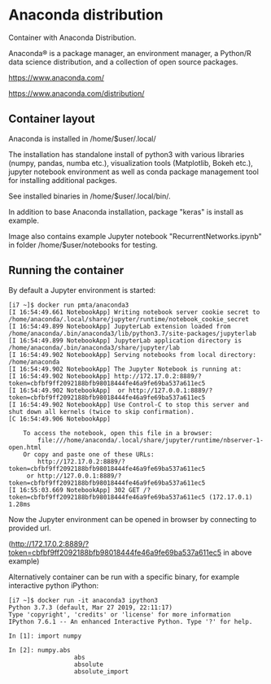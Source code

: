 # Anaconda distribution

Container with Anaconda Distribution. 

Anaconda® is a package manager, an environment manager, a Python/R data 
science distribution, and a collection of open source packages.

https://www.anaconda.com/

https://www.anaconda.com/distribution/

## Container layout
Anaconda is installed in /home/$user/.local/ 

The installation has standalone install of python3 with various libraries 
(numpy, pandas, numba etc.), visualization tools (Matplotlib, Bokeh etc.), 
jupyter notebook environment as well as conda package management tool for
installing additional packges. 

See installed binaries in /home/$user/.local/bin/.


In addition to base Anaconda installation, package "keras" is install as example.

Image also contains example Jupyter notebook "RecurrentNetworks.ipynb" in 
folder /home/$user/notebooks for testing.


## Running the container

By default a Jupyter environment is started:
```
[i7 ~]$ docker run pmta/anaconda3 
[I 16:54:49.661 NotebookApp] Writing notebook server cookie secret to /home/anaconda/.local/share/jupyter/runtime/notebook_cookie_secret
[I 16:54:49.899 NotebookApp] JupyterLab extension loaded from /home/anaconda/.bin/anaconda3/lib/python3.7/site-packages/jupyterlab
[I 16:54:49.899 NotebookApp] JupyterLab application directory is /home/anaconda/.bin/anaconda3/share/jupyter/lab
[I 16:54:49.902 NotebookApp] Serving notebooks from local directory: /home/anaconda
[I 16:54:49.902 NotebookApp] The Jupyter Notebook is running at:
[I 16:54:49.902 NotebookApp] http://172.17.0.2:8889/?token=cbfbf9ff2092188bfb98018444fe46a9fe69ba537a611ec5
[I 16:54:49.902 NotebookApp]  or http://127.0.0.1:8889/?token=cbfbf9ff2092188bfb98018444fe46a9fe69ba537a611ec5
[I 16:54:49.902 NotebookApp] Use Control-C to stop this server and shut down all kernels (twice to skip confirmation).
[C 16:54:49.906 NotebookApp] 
    
    To access the notebook, open this file in a browser:
        file:///home/anaconda/.local/share/jupyter/runtime/nbserver-1-open.html
    Or copy and paste one of these URLs:
        http://172.17.0.2:8889/?token=cbfbf9ff2092188bfb98018444fe46a9fe69ba537a611ec5
     or http://127.0.0.1:8889/?token=cbfbf9ff2092188bfb98018444fe46a9fe69ba537a611ec5
[I 16:55:03.669 NotebookApp] 302 GET /?token=cbfbf9ff2092188bfb98018444fe46a9fe69ba537a611ec5 (172.17.0.1) 1.28ms

```
Now the Jupyter environment can be opened in browser by connecting to provided url.

(http://172.17.0.2:8889/?token=cbfbf9ff2092188bfb98018444fe46a9fe69ba537a611ec5 in above example)



Alternatively container can be run with a specific binary, for example 
interactive python iPython:

```
[i7 ~]$ docker run -it anaconda3 ipython3
Python 3.7.3 (default, Mar 27 2019, 22:11:17) 
Type 'copyright', 'credits' or 'license' for more information
IPython 7.6.1 -- An enhanced Interactive Python. Type '?' for help.

In [1]: import numpy

In [2]: numpy.abs 
                  abs            
                  absolute       
                  absolute_import   
```


